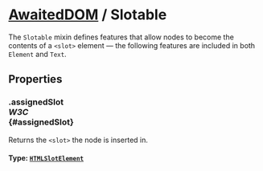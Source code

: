 # [AwaitedDOM](../basic-client/awaited-dom) <span>/</span> Slotable

<div class='overview'>The <code>Slotable</code> mixin defines features that allow nodes to become the contents of a <code>&lt;slot&gt;</code> element — the following features are included in both <code>Element</code> and <code>Text</code>.</div>

## Properties

### .assignedSlot <div class="specs"><i>W3C</i></div> {#assignedSlot}

Returns the <code>&lt;slot&gt;</code> the node is inserted in.

#### **Type**: [`HTMLSlotElement`](./html-slot-element.md)
